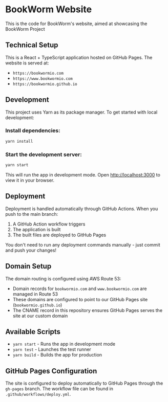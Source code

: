 # BookWorm Website

This is the code for BookWorm's website, aimed at showcasing the BookWorm Project

## Technical Setup

This is a React + TypeScript application hosted on GitHub Pages. The website is served at:

- `https://bookwormio.com`
- `https://www.bookwormio.com`
- `https://bookwormio.github.io`

## Development

This project uses Yarn as its package manager. To get started with local development:

### Install dependencies:

```bash
yarn install
```

### Start the development server:

```bash
yarn start
```

This will run the app in development mode. Open [http://localhost:3000](http://localhost:3000) to view it in your browser.

## Deployment

Deployment is handled automatically through GitHub Actions. When you push to the main branch:

1. A GitHub Action workflow triggers
2. The application is built
3. The built files are deployed to GitHub Pages

You don't need to run any deployment commands manually - just commit and push your changes!

## Domain Setup

The domain routing is configured using AWS Route 53:

- Domain records for `bookwormio.com` and `www.bookwormio.com` are managed in Route 53
- These domains are configured to point to our GitHub Pages site (`bookwormio.github.io`)
- The CNAME record in this repository ensures GitHub Pages serves the site at our custom domain

## Available Scripts

- `yarn start` - Runs the app in development mode
- `yarn test` - Launches the test runner
- `yarn build` - Builds the app for production

## GitHub Pages Configuration

The site is configured to deploy automatically to GitHub Pages through the `gh-pages` branch. The workflow file can be found in `.github/workflows/deploy.yml`.
